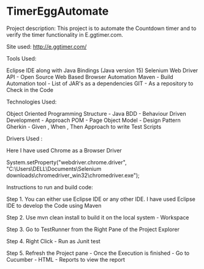 # TimerEggAutomate
Project description: This project is to automate the Countdown timer and to verify the timer functionality in E.ggtimer.com.



Site used: http://e.ggtimer.com/

Tools Used:

Eclipse IDE along with Java Bindings (Java version 15) Selenium Web Driver API - Open Source Web Based Browser Automation Maven - Build Automation tool - List of JAR's as a dependencies GIT - As a repository to Check in the Code

Technologies Used:

Object Oriented Programming Structure - Java BDD - Behaviour Driven Development - Approach POM - Page Object Model - Design Pattern Gherkin - Given , When , Then Approach to write Test Scripts

Drivers Used :

Here I have used Chrome as a Browser Driver

System.setProperty("webdriver.chrome.driver",
				"C:\\Users\\DELL\\Documents\\Selenium downloads\\chromedriver_win32\\chromedriver.exe");

Instructions to run and build code:

Step 1. You can either use Eclipse IDE or any other IDE. I have used Eclipse IDE to develop the Code using Maven

Step 2. Use mvn clean install to build it on the local system - Workspace

Step 3. Go to TestRunner from the Right Pane of the Project Explorer

Step 4. Right Click - Run as Junit test

Step 5. Refresh the Project pane - Once the Execution is finished - Go to Cucumber - HTML - Reports to view the report

